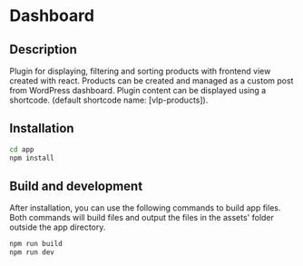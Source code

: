# Dashboard

## Description

Plugin for displaying, filtering and sorting products with frontend view created with react. Products can be created and managed as a custom post from WordPress dashboard. 
Plugin content can be displayed using a shortcode.
(default shortcode name: [vlp-products]).  

## Installation 

```bash
cd app
npm install

```

## Build and development 

After installation, you can use the following commands to build app files. Both commands will build files and output the files in the assets' folder outside the app directory.

```bash
npm run build
npm run dev

```

